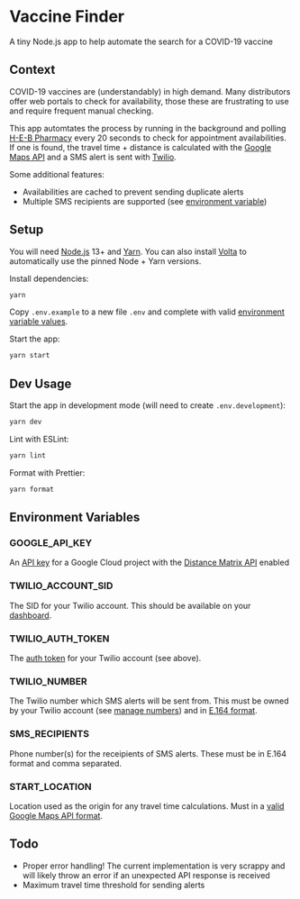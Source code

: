 # Vaccine Finder

A tiny Node.js app to help automate the search for a COVID-19 vaccine

## Context

COVID-19 vaccines are (understandably) in high demand. Many distributors offer web portals to check for availability, those these are frustrating to use and require frequent manual checking.

This app automtates the process by running in the background and polling [H-E-B Pharmacy](https://vaccine.heb.com) every 20 seconds to check for appointment availabilities. If one is found, the travel time + distance is calculated with the [Google Maps API](https://developers.google.com/maps/documentation/distance-matrix/overview) and a SMS alert is sent with [Twilio](https://www.twilio.com/sms).

Some additional features:

- Availabilities are cached to prevent sending duplicate alerts
- Multiple SMS recipients are supported (see [environment variable](#sms_recipients))

## Setup

You will need [Node.js](https://nodejs.org/en) 13+ and [Yarn](https://yarnpkg.com). You can also install [Volta](https://volta.sh) to automatically use the pinned Node + Yarn versions.

Install dependencies:

```bash
yarn
```

Copy `.env.example` to a new file `.env` and complete with valid [environment variable values](#environment-variables).

Start the app:

```bash
yarn start
```

## Dev Usage

Start the app in development mode (will need to create `.env.development`):

```bash
yarn dev
```

Lint with ESLint:

```bash
yarn lint
```

Format with Prettier:

```bash
yarn format
```

## Environment Variables

### GOOGLE_API_KEY

An [API key](https://cloud.google.com/docs/authentication/api-keys) for a Google Cloud project with the [Distance Matrix API](https://developers.google.com/maps/documentation/distance-matrix/overview) enabled

### TWILIO_ACCOUNT_SID

The SID for your Twilio account. This should be available on your [dashboard](https://www.twilio.com/console).

### TWILIO_AUTH_TOKEN

The [auth token](https://support.twilio.com/hc/en-us/articles/223136027-Auth-Tokens-and-How-to-Change-Them) for your Twilio account (see above).

### TWILIO_NUMBER

The Twilio number which SMS alerts will be sent from. This must be owned by your Twilio account (see [manage numbers](https://www.twilio.com/console/phone-numbers/incoming)) and in [E.164 format](https://www.twilio.com/docs/glossary/what-e164).

### SMS_RECIPIENTS

Phone number(s) for the receipients of SMS alerts. These must be in E.164 format and comma separated.

### START_LOCATION

Location used as the origin for any travel time calculations. Must in a [valid Google Maps API format](https://developers.google.com/maps/documentation/distance-matrix/overview#required-parameters).

## Todo

- Proper error handling! The current implementation is very scrappy and will likely throw an error if an unexpected API response is received
- Maximum travel time threshold for sending alerts
